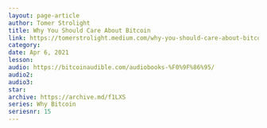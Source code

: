 ```yaml
---
layout: page-article
author: Tomer Strolight
title: Why You Should Care About Bitcoin
link: https://tomerstrolight.medium.com/why-you-should-care-about-bitcoin-97e493879423
category: 
date: Apr 6, 2021
lesson: 
audio: https://bitcoinaudible.com/audiobooks-%F0%9F%86%95/
audio2: 
audio3: 
star: 
archive: https://archive.md/f1LXS
series: Why Bitcoin
seriesnr: 15
---
```

